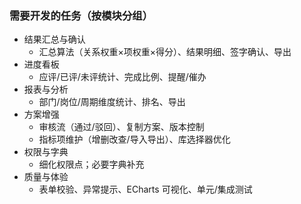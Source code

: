 ### 需要开发的任务（按模块分组）

- 结果汇总与确认
  - 汇总算法（关系权重×项权重×得分）、结果明细、签字确认、导出
- 进度看板
  - 应评/已评/未评统计、完成比例、提醒/催办
- 报表与分析
  - 部门/岗位/周期维度统计、排名、导出
- 方案增强
  - 审核流（通过/驳回）、复制方案、版本控制
  - 指标项维护（增删改查/导入导出）、库选择器优化
- 权限与字典
  - 细化权限点；必要字典补充
- 质量与体验
  - 表单校验、异常提示、ECharts 可视化、单元/集成测试 